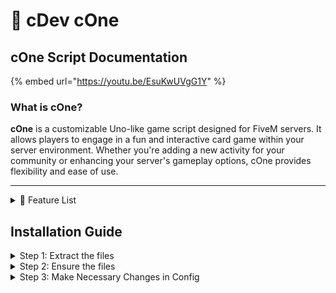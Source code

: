 # 🎴 cDev cOne

## cOne Script Documentation



{% embed url="https://youtu.be/EsuKwUVgG1Y" %}

### What is cOne?

**cOne** is a customizable Uno-like game script designed for FiveM servers. It allows players to engage in a fun and interactive card game within your server environment. Whether you're adding a new activity for your community or enhancing your server's gameplay options, cOne provides flexibility and ease of use.

***

<details>

<summary>🎉 Feature List</summary>

🛠️ General Settings

* **Standalone Mode:** Run cOne independently or seamlessly integrate with other server scripts.
* **Debug Mode:** Enable detailed logging for easy troubleshooting and maintenance.
* **Version Check:** Automatically verify and update to the latest script version.
* **Language Support:** Customize in-game text to your preferred language for a personalized experience.

#### 🃏 Game Mechanics

* **Classic Uno Gameplay:** Enjoy the beloved Uno rules with smooth multiplayer support.
* **Player Limit:** Set the maximum number of players per table to ensure balanced matches.
* **Special Action Cards:** Incorporate Reverse, Skip, Draw Two, Wild, and Wild Draw Four for strategic play.

#### 🪑 Table Configurations

* **Multiple Tables:** Create and manage numerous game tables with unique positions.
* **Seat Customization:** Tailor seating arrangements and animations for an immersive experience.
* **Prop Management:** Visual representation of decks and discard piles enhances gameplay realism.

🎮 Keybind Configurations

* **Custom Actions:** Assign specific game actions to keyboard keys for intuitive control.
* **Flexible Bindings:** Easily modify key assignments to suit your server’s needs.

#### 🎨 User Interface (UI)

* **Intuitive Design:** Clear display of player hands, decks, and game status for effortless interaction.
* **Real-time Notifications:** Immediate updates on game events and player actions keep everyone informed.
* **Smooth Animations:** Enhance the visual experience with seamless card movements and effects.

</details>

## Installation Guide

<details>

<summary>Step 1: Extract the files</summary>

1. Extract the contents of the cdev\_cOne folder and place the resulting folder in your server's resource directory.

2) Extract the contents of the cdev\_cOne folder and place the resulting folder in your server's resource directory.

</details>

<details>

<summary>Step 2: Ensure the files</summary>

Your ensure should look like this in your `server.cfg`

```lua
ensure cdev_cOne
```

</details>

<details>

<summary>Step 3: Make Necessary Changes in Config</summary>

You should look in your  `public/shared/config.cfg` and make the necessary changes

</details>
